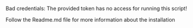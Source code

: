 Bad credentials: The provided token has no access for running this script!

Follow the Readme.md file for more information about the installation
